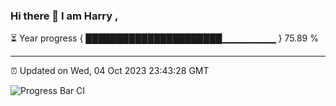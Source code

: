### Hi there 👋 I am Harry , 

⏳ Year progress { ██████████████████████▁▁▁▁▁▁▁▁ } 75.89 %

---

⏰ Updated on Wed, 04 Oct 2023 23:43:28 GMT

![Progress Bar CI](https://github.com/duykhang68/duykhang68/workflows/Progress%20Bar%20CI/badge.svg)
